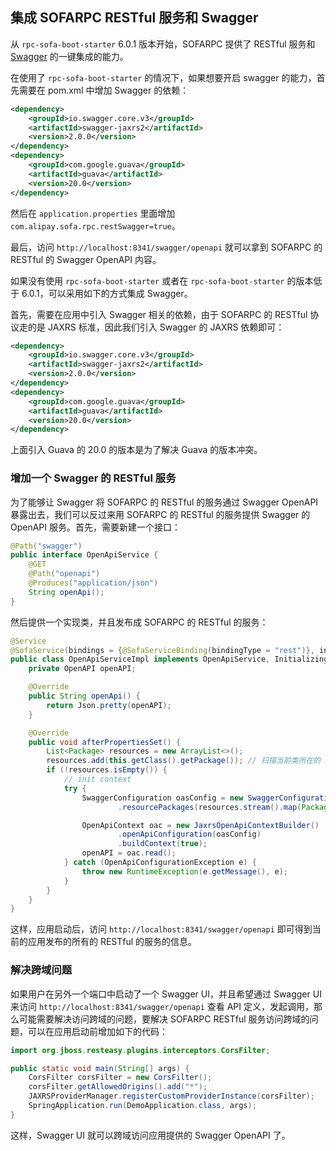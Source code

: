 ## 集成 SOFARPC RESTful 服务和 Swagger

从 `rpc-sofa-boot-starter` 6.0.1 版本开始，SOFARPC 提供了 RESTful 服务和 [Swagger](https://swagger.io/) 的一键集成的能力。

在使用了 `rpc-sofa-boot-starter` 的情况下，如果想要开启 swagger 的能力，首先需要在 pom.xml 中增加 Swagger 的依赖：

```xml
<dependency>
    <groupId>io.swagger.core.v3</groupId>
    <artifactId>swagger-jaxrs2</artifactId>
    <version>2.0.0</version>
</dependency>
<dependency>
    <groupId>com.google.guava</groupId>
    <artifactId>guava</artifactId>
    <version>20.0</version>
</dependency>
```

然后在 `application.properties` 里面增加 `com.alipay.sofa.rpc.restSwagger=true`。

最后，访问 `http://localhost:8341/swagger/openapi` 就可以拿到 SOFARPC 的 RESTful 的 Swagger OpenAPI 内容。

如果没有使用 `rpc-sofa-boot-starter` 或者在 `rpc-sofa-boot-starter` 的版本低于 6.0.1，可以采用如下的方式集成 Swagger。

首先，需要在应用中引入 Swagger 相关的依赖，由于 SOFARPC 的 RESTful 协议走的是 JAXRS 标准，因此我们引入 Swagger 的 JAXRS 依赖即可：

```xml
<dependency>
    <groupId>io.swagger.core.v3</groupId>
    <artifactId>swagger-jaxrs2</artifactId>
    <version>2.0.0</version>
</dependency>
<dependency>
    <groupId>com.google.guava</groupId>
    <artifactId>guava</artifactId>
    <version>20.0</version>
</dependency>
```

上面引入 Guava 的 20.0 的版本是为了解决 Guava 的版本冲突。

### 增加一个 Swagger 的 RESTful 服务

为了能够让 Swagger 将 SOFARPC 的 RESTful 的服务通过 Swagger OpenAPI 暴露出去，我们可以反过来用 SOFARPC 的 RESTful 的服务提供 Swagger 的 OpenAPI 服务。首先，需要新建一个接口：

```java
@Path("swagger")
public interface OpenApiService {
    @GET
    @Path("openapi")
    @Produces("application/json")
    String openApi();
}
```

然后提供一个实现类，并且发布成 SOFARPC 的 RESTful 的服务：

```java
@Service
@SofaService(bindings = {@SofaServiceBinding(bindingType = "rest")}, interfaceType = OpenApiService.class)
public class OpenApiServiceImpl implements OpenApiService, InitializingBean {
    private OpenAPI openAPI;

    @Override
    public String openApi() {
        return Json.pretty(openAPI);
    }

    @Override
    public void afterPropertiesSet() {
        List<Package> resources = new ArrayList<>();
        resources.add(this.getClass().getPackage()); // 扫描当前类所在的 Package，也可以扫描其他的 SOFARPC RESTful 服务接口所在的 Package
        if (!resources.isEmpty()) {
            // init context
            try {
                SwaggerConfiguration oasConfig = new SwaggerConfiguration()
                        .resourcePackages(resources.stream().map(Package::getName).collect(Collectors.toSet()));

                OpenApiContext oac = new JaxrsOpenApiContextBuilder()
                        .openApiConfiguration(oasConfig)
                        .buildContext(true);
                openAPI = oac.read();
            } catch (OpenApiConfigurationException e) {
                throw new RuntimeException(e.getMessage(), e);
            }
        }
    }
}
```

这样，应用启动后，访问 `http://localhost:8341/swagger/openapi` 即可得到当前的应用发布的所有的 RESTful 的服务的信息。

### 解决跨域问题

如果用户在另外一个端口中启动了一个 Swagger UI，并且希望通过 Swagger UI 来访问 `http://localhost:8341/swagger/openapi` 查看 API 定义，发起调用，那么可能需要解决访问跨域的问题，要解决 SOFARPC RESTful 服务访问跨域的问题，可以在应用启动前增加如下的代码：

```java
import org.jboss.resteasy.plugins.interceptors.CorsFilter;

public static void main(String[] args) {
    CorsFilter corsFilter = new CorsFilter();
    corsFilter.getAllowedOrigins().add("*");
    JAXRSProviderManager.registerCustomProviderInstance(corsFilter);
    SpringApplication.run(DemoApplication.class, args);
}
```

这样，Swagger UI 就可以跨域访问应用提供的 Swagger OpenAPI 了。